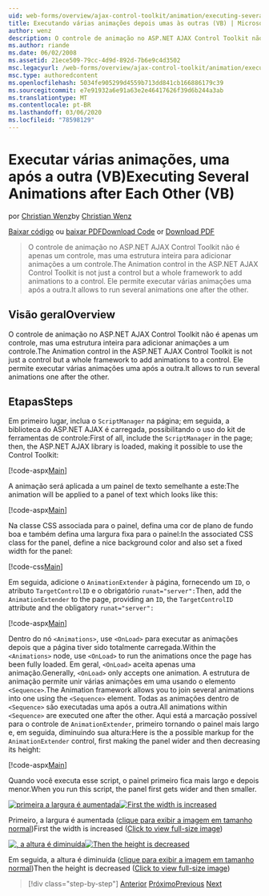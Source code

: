 ```yaml
---
uid: web-forms/overview/ajax-control-toolkit/animation/executing-several-animations-after-each-other-vb
title: Executando várias animações depois umas às outras (VB) | Microsoft Docs
author: wenz
description: O controle de animação no ASP.NET AJAX Control Toolkit não é apenas um controle, mas uma estrutura inteira para adicionar animações a um controle. Ele permite executar o servidor...
ms.author: riande
ms.date: 06/02/2008
ms.assetid: 21ece509-79cc-4d9d-892d-7b6e9c4d3502
msc.legacyurl: /web-forms/overview/ajax-control-toolkit/animation/executing-several-animations-after-each-other-vb
msc.type: authoredcontent
ms.openlocfilehash: 5034fe905299d4559b713dd841cb166886179c39
ms.sourcegitcommit: e7e91932a6e91a63e2e46417626f39d6b244a3ab
ms.translationtype: MT
ms.contentlocale: pt-BR
ms.lasthandoff: 03/06/2020
ms.locfileid: "78598129"
---
```

# <a name="executing-several-animations-after-each-other-vb"></a><span data-ttu-id="b843d-104">Executar várias animações, uma após a outra (VB)</span><span class="sxs-lookup"><span data-stu-id="b843d-104">Executing Several Animations after Each Other (VB)</span></span>

<span data-ttu-id="b843d-105">por [Christian Wenz](https://github.com/wenz)</span><span class="sxs-lookup"><span data-stu-id="b843d-105">by [Christian Wenz](https://github.com/wenz)</span></span>

<span data-ttu-id="b843d-106">[Baixar código](https://download.microsoft.com/download/f/9/a/f9a26acd-8df4-4484-8a18-199e4598f411/Animation3.vb.zip) ou [baixar PDF](https://download.microsoft.com/download/6/7/1/6718d452-ff89-4d3f-a90e-c74ec2d636a3/animation3VB.pdf)</span><span class="sxs-lookup"><span data-stu-id="b843d-106">[Download Code](https://download.microsoft.com/download/f/9/a/f9a26acd-8df4-4484-8a18-199e4598f411/Animation3.vb.zip) or [Download PDF](https://download.microsoft.com/download/6/7/1/6718d452-ff89-4d3f-a90e-c74ec2d636a3/animation3VB.pdf)</span></span>

> <span data-ttu-id="b843d-107">O controle de animação no ASP.NET AJAX Control Toolkit não é apenas um controle, mas uma estrutura inteira para adicionar animações a um controle.</span><span class="sxs-lookup"><span data-stu-id="b843d-107">The Animation control in the ASP.NET AJAX Control Toolkit is not just a control but a whole framework to add animations to a control.</span></span> <span data-ttu-id="b843d-108">Ele permite executar várias animações uma após a outra.</span><span class="sxs-lookup"><span data-stu-id="b843d-108">It allows to run several animations one after the other.</span></span>

## <a name="overview"></a><span data-ttu-id="b843d-109">Visão geral</span><span class="sxs-lookup"><span data-stu-id="b843d-109">Overview</span></span>

<span data-ttu-id="b843d-110">O controle de animação no ASP.NET AJAX Control Toolkit não é apenas um controle, mas uma estrutura inteira para adicionar animações a um controle.</span><span class="sxs-lookup"><span data-stu-id="b843d-110">The Animation control in the ASP.NET AJAX Control Toolkit is not just a control but a whole framework to add animations to a control.</span></span> <span data-ttu-id="b843d-111">Ele permite executar várias animações uma após a outra.</span><span class="sxs-lookup"><span data-stu-id="b843d-111">It allows to run several animations one after the other.</span></span>

## <a name="steps"></a><span data-ttu-id="b843d-112">Etapas</span><span class="sxs-lookup"><span data-stu-id="b843d-112">Steps</span></span>

<span data-ttu-id="b843d-113">Em primeiro lugar, inclua o `ScriptManager` na página; em seguida, a biblioteca do ASP.NET AJAX é carregada, possibilitando o uso do kit de ferramentas de controle:</span><span class="sxs-lookup"><span data-stu-id="b843d-113">First of all, include the `ScriptManager` in the page; then, the ASP.NET AJAX library is loaded, making it possible to use the Control Toolkit:</span></span>

[!code-aspx[Main](executing-several-animations-after-each-other-vb/samples/sample1.aspx)]

<span data-ttu-id="b843d-114">A animação será aplicada a um painel de texto semelhante a este:</span><span class="sxs-lookup"><span data-stu-id="b843d-114">The animation will be applied to a panel of text which looks like this:</span></span>

[!code-aspx[Main](executing-several-animations-after-each-other-vb/samples/sample2.aspx)]

<span data-ttu-id="b843d-115">Na classe CSS associada para o painel, defina uma cor de plano de fundo boa e também defina uma largura fixa para o painel:</span><span class="sxs-lookup"><span data-stu-id="b843d-115">In the associated CSS class for the panel, define a nice background color and also set a fixed width for the panel:</span></span>

[!code-css[Main](executing-several-animations-after-each-other-vb/samples/sample3.css)]

<span data-ttu-id="b843d-116">Em seguida, adicione o `AnimationExtender` à página, fornecendo um `ID`, o atributo `TargetControlID` e o obrigatório `runat="server":`</span><span class="sxs-lookup"><span data-stu-id="b843d-116">Then, add the `AnimationExtender` to the page, providing an `ID`, the `TargetControlID` attribute and the obligatory `runat="server":`</span></span>

[!code-aspx[Main](executing-several-animations-after-each-other-vb/samples/sample4.aspx)]

<span data-ttu-id="b843d-117">Dentro do nó `<Animations>`, use `<OnLoad>` para executar as animações depois que a página tiver sido totalmente carregada.</span><span class="sxs-lookup"><span data-stu-id="b843d-117">Within the `<Animations>` node, use `<OnLoad>` to run the animations once the page has been fully loaded.</span></span> <span data-ttu-id="b843d-118">Em geral, `<OnLoad>` aceita apenas uma animação.</span><span class="sxs-lookup"><span data-stu-id="b843d-118">Generally, `<OnLoad>` only accepts one animation.</span></span> <span data-ttu-id="b843d-119">A estrutura de animação permite unir várias animações em uma usando o elemento `<Sequence>`.</span><span class="sxs-lookup"><span data-stu-id="b843d-119">The Animation framework allows you to join several animations into one using the `<Sequence>` element.</span></span> <span data-ttu-id="b843d-120">Todas as animações dentro de `<Sequence>` são executadas uma após a outra.</span><span class="sxs-lookup"><span data-stu-id="b843d-120">All animations within `<Sequence>` are executed one after the other.</span></span> <span data-ttu-id="b843d-121">Aqui está a marcação possível para o controle de `AnimationExtender`, primeiro tornando o painel mais largo e, em seguida, diminuindo sua altura:</span><span class="sxs-lookup"><span data-stu-id="b843d-121">Here is the a possible markup for the `AnimationExtender` control, first making the panel wider and then decreasing its height:</span></span>

[!code-aspx[Main](executing-several-animations-after-each-other-vb/samples/sample5.aspx)]

<span data-ttu-id="b843d-122">Quando você executa esse script, o painel primeiro fica mais largo e depois menor.</span><span class="sxs-lookup"><span data-stu-id="b843d-122">When you run this script, the panel first gets wider and then smaller.</span></span>

<span data-ttu-id="b843d-123">[![primeira a largura é aumentada](executing-several-animations-after-each-other-vb/_static/image2.png)](executing-several-animations-after-each-other-vb/_static/image1.png)</span><span class="sxs-lookup"><span data-stu-id="b843d-123">[![First the width is increased](executing-several-animations-after-each-other-vb/_static/image2.png)](executing-several-animations-after-each-other-vb/_static/image1.png)</span></span>

<span data-ttu-id="b843d-124">Primeiro, a largura é aumentada ([clique para exibir a imagem em tamanho normal](executing-several-animations-after-each-other-vb/_static/image3.png))</span><span class="sxs-lookup"><span data-stu-id="b843d-124">First the width is increased ([Click to view full-size image](executing-several-animations-after-each-other-vb/_static/image3.png))</span></span>

<span data-ttu-id="b843d-125">[![, a altura é diminuída](executing-several-animations-after-each-other-vb/_static/image5.png)](executing-several-animations-after-each-other-vb/_static/image4.png)</span><span class="sxs-lookup"><span data-stu-id="b843d-125">[![Then the height is decreased](executing-several-animations-after-each-other-vb/_static/image5.png)](executing-several-animations-after-each-other-vb/_static/image4.png)</span></span>

<span data-ttu-id="b843d-126">Em seguida, a altura é diminuída ([clique para exibir a imagem em tamanho normal](executing-several-animations-after-each-other-vb/_static/image6.png))</span><span class="sxs-lookup"><span data-stu-id="b843d-126">Then the height is decreased ([Click to view full-size image](executing-several-animations-after-each-other-vb/_static/image6.png))</span></span>

> [!div class="step-by-step"]
> <span data-ttu-id="b843d-127">[Anterior](executing-several-animations-at-the-same-time-vb.md)
> [Próximo](animation-depending-on-a-condition-vb.md)</span><span class="sxs-lookup"><span data-stu-id="b843d-127">[Previous](executing-several-animations-at-the-same-time-vb.md)
[Next](animation-depending-on-a-condition-vb.md)</span></span>
